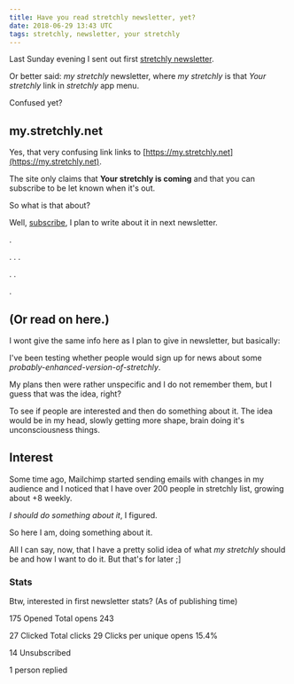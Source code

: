 ```yaml
---
title: Have you read stretchly newsletter, yet?
date: 2018-06-29 13:43 UTC
tags: stretchly, newsletter, your stretchly
---
```


Last Sunday evening I sent out first [stretchly newsletter](https://us11.campaign-archive.com/?u=7ce75bb5ad016b05238a9a095&id=7361dd6c9f).

Or better said: *my stretchly* newsletter, where *my stretchly* is that *Your stretchly* link in *stretchly* app menu.

Confused yet?

## my.stretchly.net

Yes, that very confusing link links to [https://my.stretchly.net](https://my.stretchly.net).

The site only claims that **Your stretchly is coming** and that you can subscribe to be let known when it's out.

So what is that about?

Well, [subscribe](https://my.stretchly.net/), I plan to write about it in next newsletter.

.


.
.
.

.
.

.


##  (Or read on here.)

I wont give the same info here as I plan to give in newsletter, but basically:

I've been testing whether people would sign up for news about some *probably-enhanced-version-of-stretchly*.

My plans then were rather unspecific and I do not remember them, but I guess that was the idea, right?

To see if people are interested and then do something about it. The idea would be in my head, slowly getting more shape, brain doing it's unconsciousness things.

## Interest

Some time ago, Mailchimp started sending emails with changes in my audience and I noticed that I have over 200 people in stretchly list, growing about +8 weekly.

*I should do something about it*, I figured.

So here I am, doing something about it.

All I can say, now, that I have a pretty solid idea of what *my stretchly* should be and how I want to do it. But that's for later ;]


### Stats
Btw, interested in first newsletter stats? (As of publishing time)

175 Opened
Total opens 243

27 Clicked
Total clicks 29
Clicks per unique opens 15.4%

14 Unsubscribed

1 person replied
